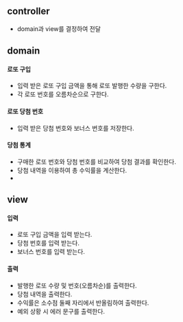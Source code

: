 ## controller

- domain과 view를 결정하여 전달

## domain
#### 로또 구입

- 입력 받은 로또 구입 금액을 통해 로또 발행한 수량을 구한다.
- 각 로또 번호를 오름차순으로 구한다.

#### 로또 당첨 번호

- 입력 받은 당첨 번호와 보너스 번호를 저장한다.

#### 당첨 통계

- 구매한 로또 번호와 당첨 번호를 비교하여 당첨 결과를 확인한다.
- 당첨 내역을 이용하여 총 수익률을 계산한다.
- 
## view
#### 입력

- 로또 구입 금액을 입력 받는다.
- 당첨 번호를 입력 받는다.
- 보너스 번호를 입력 받는다.

#### 출력

- 발행한 로또 수량 및 번호(오름차순)를 출력한다.
- 당첨 내역을 출력한다.
- 수익률은 소수점 둘째 자리에서 반올림하여 출력한다.
- 예외 상황 시 에러 문구를 출력한다.